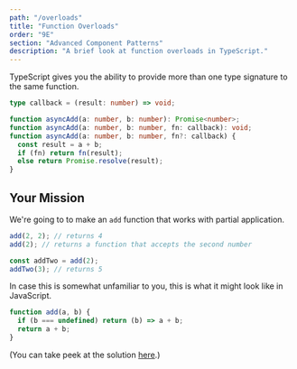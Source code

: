```yaml
---
path: "/overloads"
title: "Function Overloads"
order: "9E"
section: "Advanced Component Patterns"
description: "A brief look at function overloads in TypeScript."
---
```


TypeScript gives you the ability to provide more than one type signature to the same function.

```ts
type callback = (result: number) => void;

function asyncAdd(a: number, b: number): Promise<number>;
function asyncAdd(a: number, b: number, fn: callback): void;
function asyncAdd(a: number, b: number, fn?: callback) {
  const result = a + b;
  if (fn) return fn(result);
  else return Promise.resolve(result);
}
```

## Your Mission

We're going to to make an `add` function that works with partial application.

```ts
add(2, 2); // returns 4
add(2); // returns a function that accepts the second number

const addTwo = add(2);
addTwo(3); // returns 5
```

In case this is somewhat unfamiliar to you, this is what it might look like in JavaScript.

```js
function add(a, b) {
  if (b === undefined) return (b) => a + b;
  return a + b;
}
```

(You can take peek at the solution [here][solution].)

[solution]: https://www.typescriptlang.org/play?ssl=12&ssc=7&pln=12&pc=10#code/GYVwdgxgLglg9mABAQwCaoBTBgJwM5QBciYIAtgEYCmOAlMRnlRAqsaZTbYgLwB8JctRwBuALAAoUJFgIU6LLgLshNADSImLMG0Gc6K-eKnho8JGkyTEibPiJ7ha65uasA-IeGT6jmogAfRAxGNx0vLl4BDmFuAG8XGGBgrVZeHh5EcFQqbDAqVG4cKigQHCRQ7V0YyP55TDsCDVSdWmMbYtLy2yUoRABqVyrjAF9JSW0CeoAVAHc4XnqMACY2iYQpvBgADwicRcs5uAwAFjWJSb6qGABzAAs+zMtTjTORIA
